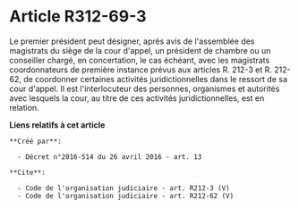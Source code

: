 # Article R312-69-3

Le premier président peut désigner, après avis de l'assemblée des magistrats du siège de la cour d'appel, un président de
chambre ou un conseiller chargé, en concertation, le cas échéant, avec les magistrats coordonnateurs de première instance
prévus aux articles R. 212-3 et R. 212-62, de coordonner certaines activités juridictionnelles dans le ressort de sa cour
d'appel. Il est l'interlocuteur des personnes, organismes et autorités avec lesquels la cour, au titre de ces activités
juridictionnelles, est en relation.

**Liens relatifs à cet article**

	**Créé par**:

	  - Décret n°2016-514 du 26 avril 2016 - art. 13

	**Cite**:

	  - Code de l'organisation judiciaire - art. R212-3 (V)
	  - Code de l'organisation judiciaire - art. R212-62 (V)
